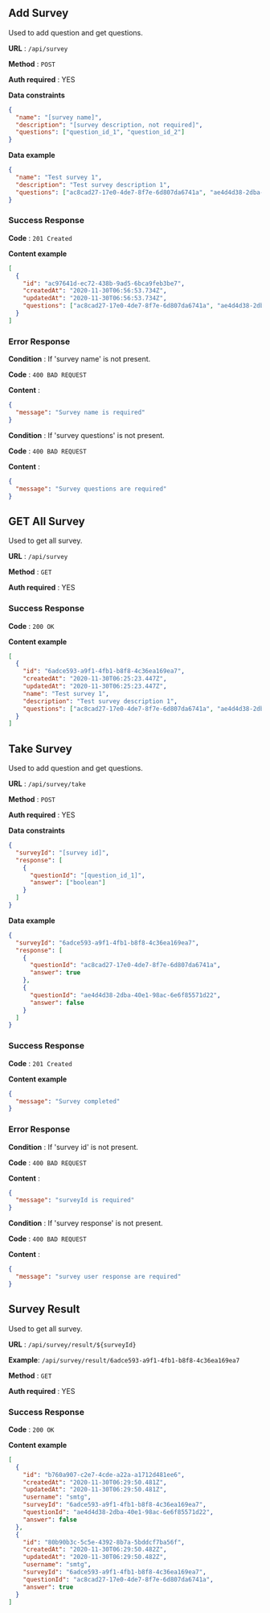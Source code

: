 ## Add Survey

Used to add question and get questions.

**URL** : `/api/survey`

**Method** : `POST`

**Auth required** : YES

**Data constraints**

```json
{
  "name": "[survey name]",
  "description": "[survey description, not required]",
  "questions": ["question_id_1", "question_id_2"]
}
```

**Data example**

```json
{
  "name": "Test survey 1",
  "description": "Test survey description 1",
  "questions": ["ac8cad27-17e0-4de7-8f7e-6d807da6741a", "ae4d4d38-2dba-40e1-98ac-6e6f85571d22"]
}
```

### Success Response

**Code** : `201 Created`

**Content example**

```json
[
  {
    "id": "ac97641d-ec72-438b-9ad5-6bca9feb3be7",
    "createdAt": "2020-11-30T06:56:53.734Z",
    "updatedAt": "2020-11-30T06:56:53.734Z",
    "questions": ["ac8cad27-17e0-4de7-8f7e-6d807da6741a", "ae4d4d38-2dba-40e1-98ac-6e6f85571d22"]
  }
]
```

### Error Response

**Condition** : If 'survey name' is not present.

**Code** : `400 BAD REQUEST`

**Content** :

```json
{
  "message": "Survey name is required"
}
```

**Condition** : If 'survey questions' is not present.

**Code** : `400 BAD REQUEST`

**Content** :

```json
{
  "message": "Survey questions are required"
}
```

## GET All Survey

Used to get all survey.

**URL** : `/api/survey`

**Method** : `GET`

**Auth required** : YES

### Success Response

**Code** : `200 OK`

**Content example**

```json
[
  {
    "id": "6adce593-a9f1-4fb1-b8f8-4c36ea169ea7",
    "createdAt": "2020-11-30T06:25:23.447Z",
    "updatedAt": "2020-11-30T06:25:23.447Z",
    "name": "Test survey 1",
    "description": "Test survey description 1",
    "questions": ["ac8cad27-17e0-4de7-8f7e-6d807da6741a", "ae4d4d38-2dba-40e1-98ac-6e6f85571d22"]
  }
]
```

## Take Survey

Used to add question and get questions.

**URL** : `/api/survey/take`

**Method** : `POST`

**Auth required** : YES

**Data constraints**

```json
{
  "surveyId": "[survey id]",
  "response": [
    {
      "questionId": "[question_id_1]",
      "answer": ["boolean"]
    }
  ]
}
```

**Data example**

```json
{
  "surveyId": "6adce593-a9f1-4fb1-b8f8-4c36ea169ea7",
  "response": [
    {
      "questionId": "ac8cad27-17e0-4de7-8f7e-6d807da6741a",
      "answer": true
    },
    {
      "questionId": "ae4d4d38-2dba-40e1-98ac-6e6f85571d22",
      "answer": false
    }
  ]
}
```

### Success Response

**Code** : `201 Created`

**Content example**

```json
{
  "message": "Survey completed"
}
```

### Error Response

**Condition** : If 'survey id' is not present.

**Code** : `400 BAD REQUEST`

**Content** :

```json
{
  "message": "surveyId is required"
}
```

**Condition** : If 'survey response' is not present.

**Code** : `400 BAD REQUEST`

**Content** :

```json
{
  "message": "survey user response are required"
}
```

## Survey Result

Used to get all survey.

**URL** : `/api/survey/result/${surveyId}`

**Example**: `/api/survey/result/6adce593-a9f1-4fb1-b8f8-4c36ea169ea7`

**Method** : `GET`

**Auth required** : YES

### Success Response

**Code** : `200 OK`

**Content example**

```json
[
  {
    "id": "b760a907-c2e7-4cde-a22a-a1712d481ee6",
    "createdAt": "2020-11-30T06:29:50.481Z",
    "updatedAt": "2020-11-30T06:29:50.481Z",
    "username": "smtg",
    "surveyId": "6adce593-a9f1-4fb1-b8f8-4c36ea169ea7",
    "questionId": "ae4d4d38-2dba-40e1-98ac-6e6f85571d22",
    "answer": false
  },
  {
    "id": "80b90b3c-5c5e-4392-8b7a-5bddcf7ba56f",
    "createdAt": "2020-11-30T06:29:50.482Z",
    "updatedAt": "2020-11-30T06:29:50.482Z",
    "username": "smtg",
    "surveyId": "6adce593-a9f1-4fb1-b8f8-4c36ea169ea7",
    "questionId": "ac8cad27-17e0-4de7-8f7e-6d807da6741a",
    "answer": true
  }
]
```
